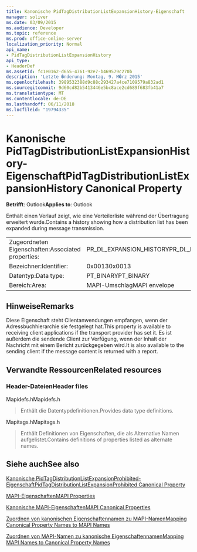 ```yaml
---
title: Kanonische PidTagDistributionListExpansionHistory-Eigenschaft
manager: soliver
ms.date: 03/09/2015
ms.audience: Developer
ms.topic: reference
ms.prod: office-online-server
localization_priority: Normal
api_name:
- PidTagDistributionListExpansionHistory
api_type:
- HeaderDef
ms.assetid: fc1e0162-d655-4761-92e7-b469579c270b
description: 'Letzte �nderung: Montag, 9. M�rz 2015'
ms.openlocfilehash: 3989532388d9c88c293427a4ce7109579a832ad1
ms.sourcegitcommit: 9d60cd82b5413446e5bc8ace2cd689f683fb41a7
ms.translationtype: MT
ms.contentlocale: de-DE
ms.lasthandoff: 06/11/2018
ms.locfileid: "19794335"
---
```

# <a name="pidtagdistributionlistexpansionhistory-canonical-property"></a><span data-ttu-id="31eaf-103">Kanonische PidTagDistributionListExpansionHistory-Eigenschaft</span><span class="sxs-lookup"><span data-stu-id="31eaf-103">PidTagDistributionListExpansionHistory Canonical Property</span></span>

  
  
<span data-ttu-id="31eaf-104">**Betrifft**: Outlook</span><span class="sxs-lookup"><span data-stu-id="31eaf-104">**Applies to**: Outlook</span></span> 
  
<span data-ttu-id="31eaf-105">Enthält einen Verlauf zeigt, wie eine Verteilerliste während der Übertragung erweitert wurde.</span><span class="sxs-lookup"><span data-stu-id="31eaf-105">Contains a history showing how a distribution list has been expanded during message transmission.</span></span> 
  
|||
|:-----|:-----|
|<span data-ttu-id="31eaf-106">Zugeordneten Eigenschaften:</span><span class="sxs-lookup"><span data-stu-id="31eaf-106">Associated properties:</span></span>  <br/> |<span data-ttu-id="31eaf-107">PR_DL_EXPANSION_HISTORY</span><span class="sxs-lookup"><span data-stu-id="31eaf-107">PR_DL_EXPANSION_HISTORY</span></span>  <br/> |
|<span data-ttu-id="31eaf-108">Bezeichner:</span><span class="sxs-lookup"><span data-stu-id="31eaf-108">Identifier:</span></span>  <br/> |<span data-ttu-id="31eaf-109">0x0013</span><span class="sxs-lookup"><span data-stu-id="31eaf-109">0x0013</span></span>  <br/> |
|<span data-ttu-id="31eaf-110">Datentyp:</span><span class="sxs-lookup"><span data-stu-id="31eaf-110">Data type:</span></span>  <br/> |<span data-ttu-id="31eaf-111">PT_BINARY</span><span class="sxs-lookup"><span data-stu-id="31eaf-111">PT_BINARY</span></span>  <br/> |
|<span data-ttu-id="31eaf-112">Bereich:</span><span class="sxs-lookup"><span data-stu-id="31eaf-112">Area:</span></span>  <br/> |<span data-ttu-id="31eaf-113">MAPI-Umschlag</span><span class="sxs-lookup"><span data-stu-id="31eaf-113">MAPI envelope</span></span>  <br/> |
   
## <a name="remarks"></a><span data-ttu-id="31eaf-114">Hinweise</span><span class="sxs-lookup"><span data-stu-id="31eaf-114">Remarks</span></span>

<span data-ttu-id="31eaf-115">Diese Eigenschaft steht Clientanwendungen empfangen, wenn der Adressbuchhierarchie sie festgelegt hat.</span><span class="sxs-lookup"><span data-stu-id="31eaf-115">This property is available to receiving client applications if the transport provider has set it.</span></span> <span data-ttu-id="31eaf-116">Es ist außerdem die sendende Client zur Verfügung, wenn der Inhalt der Nachricht mit einem Bericht zurückgegeben wird.</span><span class="sxs-lookup"><span data-stu-id="31eaf-116">It is also available to the sending client if the message content is returned with a report.</span></span> 
  
## <a name="related-resources"></a><span data-ttu-id="31eaf-117">Verwandte Ressourcen</span><span class="sxs-lookup"><span data-stu-id="31eaf-117">Related resources</span></span>

### <a name="header-files"></a><span data-ttu-id="31eaf-118">Header-Dateien</span><span class="sxs-lookup"><span data-stu-id="31eaf-118">Header files</span></span>

<span data-ttu-id="31eaf-119">Mapidefs.h</span><span class="sxs-lookup"><span data-stu-id="31eaf-119">Mapidefs.h</span></span>
  
> <span data-ttu-id="31eaf-120">Enthält die Datentypdefinitionen.</span><span class="sxs-lookup"><span data-stu-id="31eaf-120">Provides data type definitions.</span></span>
    
<span data-ttu-id="31eaf-121">Mapitags.h</span><span class="sxs-lookup"><span data-stu-id="31eaf-121">Mapitags.h</span></span>
  
> <span data-ttu-id="31eaf-122">Enthält Definitionen von Eigenschaften, die als Alternative Namen aufgelistet.</span><span class="sxs-lookup"><span data-stu-id="31eaf-122">Contains definitions of properties listed as alternate names.</span></span>
    
## <a name="see-also"></a><span data-ttu-id="31eaf-123">Siehe auch</span><span class="sxs-lookup"><span data-stu-id="31eaf-123">See also</span></span>



[<span data-ttu-id="31eaf-124">Kanonische PidTagDistributionListExpansionProhibited-Eigenschaft</span><span class="sxs-lookup"><span data-stu-id="31eaf-124">PidTagDistributionListExpansionProhibited Canonical Property</span></span>](pidtagdistributionlistexpansionprohibited-canonical-property.md)


[<span data-ttu-id="31eaf-125">MAPI-Eigenschaften</span><span class="sxs-lookup"><span data-stu-id="31eaf-125">MAPI Properties</span></span>](mapi-properties.md)
  
[<span data-ttu-id="31eaf-126">Kanonische MAPI-Eigenschaften</span><span class="sxs-lookup"><span data-stu-id="31eaf-126">MAPI Canonical Properties</span></span>](mapi-canonical-properties.md)
  
[<span data-ttu-id="31eaf-127">Zuordnen von kanonischen Eigenschaftennamen zu MAPI-Namen</span><span class="sxs-lookup"><span data-stu-id="31eaf-127">Mapping Canonical Property Names to MAPI Names</span></span>](mapping-canonical-property-names-to-mapi-names.md)
  
[<span data-ttu-id="31eaf-128">Zuordnen von MAPI-Namen zu kanonische Eigenschaftennamen</span><span class="sxs-lookup"><span data-stu-id="31eaf-128">Mapping MAPI Names to Canonical Property Names</span></span>](mapping-mapi-names-to-canonical-property-names.md)

